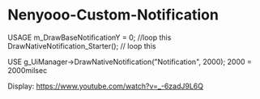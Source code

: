 # Nenyooo-Custom-Notification

USAGE 
m_DrawBaseNotificationY = 0;  //loop this
DrawNativeNotification_Starter(); // loop this

USE
g_UiManager->DrawNativeNotification("Notification", 2000);
2000 = 2000milsec


Display: https://www.youtube.com/watch?v=_-6zadJ9L6Q
